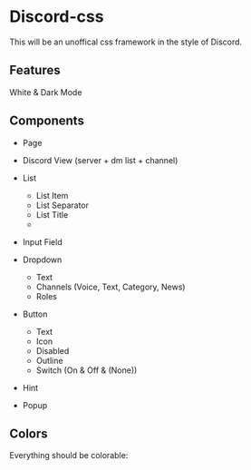 # Discord-css
This will be an unoffical css framework in the style of Discord.

## Features
White & Dark Mode

## Components
* Page 
* Discord View (server + dm list + channel)
* List
  * List Item
  * List Separator
  * List Title
  * 
* Input Field
* Dropdown
  * Text
  * Channels (Voice, Text, Category, News)
  * Roles
  
* Button
   * Text
   * Icon
   * Disabled
   * Outline
   * Switch (On & Off & (None))
   
* Hint
* Popup
   
## Colors
Everything should be colorable:
